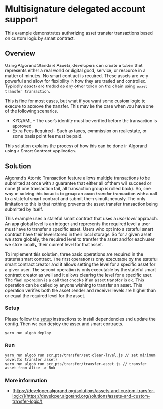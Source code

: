 # Multisignature delegated account support

This example demonstrates authorizing asset transfer transactions based on custom logic by smart contract.

## Overview

Using Algorand Standard Assets, developers can create a token that represents either a real world or digital good, service, or resource in a matter of minutes. No smart contract is required. These assets are very powerful and allow for flexibility in how they are traded and controlled. Typically assets are traded as any other token on the chain using `asset transfer transaction`.

This is fine for most cases, but what if you want some custom logic to execute to approve the transfer. This may be the case when you have one of the following scenarios.

- KYC/AML - The user’s identity must be verified before the transaction is approved
- Extra Fees Required - Such as taxes, commission on real estate, or some basis point fee must be paid.

This solution explains the process of how this can be done in Algorand using a Smart Contract Application.

## Solution

Algorand’s Atomic Transaction feature allows multiple transactions to be submitted at once with a guarantee that either all of them will succeed or none (if one transaction fail, all transaction group is rolled back). So, one way of solving this issue is to group an asset transfer transaction with a call to a stateful smart contract and submit them simultaneously. The only limitation to this is that nothing prevents the asset transfer transaction being submitted by itself.

This example uses a stateful smart contract that uses a _user level_ approach. An app global level is an integer and represents the required level a user must have to transfer a specific asset. Users who opt into a stateful smart contract have their level stored in their local storage. So for a given asset we store globally, the required level to transfer the asset and for each user we store locally, their current level for that asset.

To implement this solution, three basic operations are required in the stateful smart contract. The first operation is only executable by the stateful smart contract creator and it allows setting the level for a specific asset for a given user. The second operation is only executable by the stateful smart contract creator as well and it allows clearing the level for a specific user. The final operation is a call that checks if an asset transfer is ok. This operation can be called by anyone wishing to transfer an asset. This operation verifies both the asset sender and receiver levels are higher than or equal the required level for the asset.


### Setup

Please follow the [setup](../README.md) instructions to install dependencies and update the config. Then we can deploy the asset and smart contracts.

```
yarn run algob deploy
```

### Run
```
yarn run algob run scripts/transfer/set-clear-level.js // set minimum level(to transfer asset)
yarn run algob run scripts/transfer/transfer-asset.js // transfer asset from Alice -> Bob
```

### More information


+ [https://developer.algorand.org/solutions/assets-and-custom-transfer-logic/](https://developer.algorand.org/solutions/assets-and-custom-transfer-logic/)
